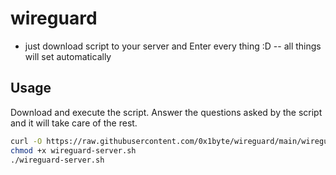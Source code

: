 # wireguard

- just download script to your server and Enter every thing :D
-- all things will set automatically

## Usage

Download and execute the script. Answer the questions asked by the script and it will take care of the rest.

```bash
curl -O https://raw.githubusercontent.com/0x1byte/wireguard/main/wireguard-server.sh
chmod +x wireguard-server.sh
./wireguard-server.sh
```
